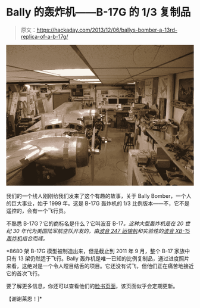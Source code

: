 # Bally 的轰炸机——B-17G 的 1/3 复制品

> 原文：<https://hackaday.com/2013/12/06/ballys-bomber-a-13rd-replica-of-a-b-17g/>

![bally bomber](img/c886b437f709642a0410201387c03c8b.png)

我们的一个线人刚刚给我们发来了这个有趣的故事，关于 Bally Bomber，一个人的巨大事业，始于 1999 年。这是 B-17G 轰炸机的 1/3 比例版本——不，它不是遥控的，会有一个飞行员。

不熟悉 B-17G？它的商标名是什么？它叫波音 B-17[](http://en.wikipedia.org/wiki/Boeing_B-17_Flying_Fortress)*。这种大型轰炸机是在 20 世纪 30 年代为美国陆军航空队开发的，由[波音 247 运输机](http://en.wikipedia.org/wiki/Boeing_247)和实验性的[波音 XB-15 轰炸机](http://en.wikipedia.org/wiki/Boeing_XB-15)组合而成。*

 *8680 架 B-17G 模型被制造出来，但是截止到 2011 年 9 月，整个 B-17 家族中只有 13 架仍然适于飞行。Bally 轰炸机是唯一已知的比例复制品，通过进度照片来看，这绝对是一个令人瞠目结舌的项目。它还没有试飞，但他们正在痛苦地接近它的首次飞行。

要了解更多信息，你还可以查看他们的[脸书页面](https://www.facebook.com/BallyBomber)，该页面似乎会定期更新。

【谢谢莱恩！]*